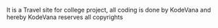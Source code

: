 It is a Travel site for college project, all coding is done by KodeVana and hereby KodeVana reserves all copyrights

